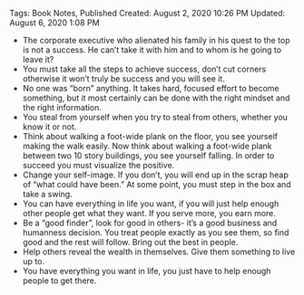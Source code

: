 Tags: Book Notes, Published
Created: August 2, 2020 10:26 PM
Updated: August 6, 2020 1:08 PM

- The corporate executive who alienated his family in his quest to the top is not a success. He can’t take it with him and to whom is he going to leave it?
- You must take all the steps to achieve success, don’t cut corners otherwise it won’t truly be success and you will see it.
- No one was “born” anything. It takes hard, focused effort to become something, but it most certainly can be done with the right mindset and the right information.
- You steal from yourself when you try to steal from others, whether you know it or not.
- Think about walking a foot-wide plank on the floor, you see yourself making the walk easily. Now think about walking a foot-wide plank between two 10 story buildings, you see yourself falling. In order to succeed you must visualize the positive.
- Change your self-image. If you don’t, you will end up in the scrap heap of “what could have been.” At some point, you must step in the box and take a swing.
- You can have everything in life you want, if you will just help enough other people get what they want. If you serve more, you earn more.
- Be a “good finder”, look for good in others- it’s a good business and humanness decision. You treat people exactly as you see them, so find good and the rest will follow. Bring out the best in people.
- Help others reveal the wealth in themselves. Give them something to live up to.
- You have everything you want in life, you just have to help enough people to get there.